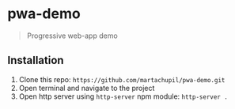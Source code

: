 # pwa-demo

> Progressive web-app demo

## Installation

1. Clone this repo: `https://github.com/martachupil/pwa-demo.git`
2. Open terminal and navigate to the project
3. Open http server using `http-server` npm module: `http-server .`
